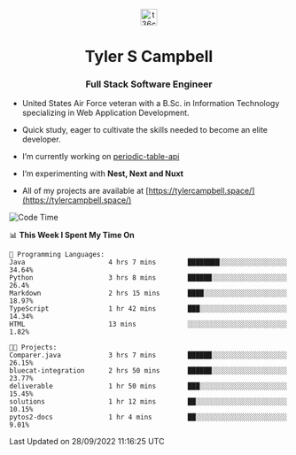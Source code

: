 <p align="center">
<a href="https://www.linkedin.com/in/t36campbell" target="blank"><img align="center" src="https://ik.imagekit.io/t36campbell/Portfolio/linkedin.png.original_m8bbGgPh6.png" alt="t36campbell" height="30" width="30" /></a>
</p>
<h1 align="center">Tyler S Campbell</h1>
<h3 align="center">Full Stack Software Engineer</h3>

* United States Air Force veteran with a B.Sc. in Information Technology specializing in Web Application Development. 

* Quick study, eager to cultivate the skills needed to become an elite developer.

* I’m currently working on [periodic-table-api](https://github.com/t36campbell/periodic-table-api)

* I’m experimenting with **Nest, Next and Nuxt**

* All of my projects are available at [https://tylercampbell.space/](https://tylercampbell.space/)

<!--START_SECTION:waka-->
![Code Time](http://img.shields.io/badge/Code%20Time-1%2C825%20hrs%2023%20mins-blue)

📊 **This Week I Spent My Time On** 

```text
💬 Programming Languages: 
Java                     4 hrs 7 mins        ████████░░░░░░░░░░░░░░░░░   34.64% 
Python                   3 hrs 8 mins        ██████░░░░░░░░░░░░░░░░░░░   26.4% 
Markdown                 2 hrs 15 mins       ████░░░░░░░░░░░░░░░░░░░░░   18.97% 
TypeScript               1 hr 42 mins        ███░░░░░░░░░░░░░░░░░░░░░░   14.34% 
HTML                     13 mins             ░░░░░░░░░░░░░░░░░░░░░░░░░   1.82%

🐱‍💻 Projects: 
Comparer.java            3 hrs 7 mins        ██████░░░░░░░░░░░░░░░░░░░   26.15% 
bluecat-integration      2 hrs 50 mins       ██████░░░░░░░░░░░░░░░░░░░   23.77% 
deliverable              1 hr 50 mins        ███░░░░░░░░░░░░░░░░░░░░░░   15.45% 
solutions                1 hr 12 mins        ██░░░░░░░░░░░░░░░░░░░░░░░   10.15% 
pytos2-docs              1 hr 4 mins         ██░░░░░░░░░░░░░░░░░░░░░░░   9.01%

```


 Last Updated on 28/09/2022 11:16:25 UTC
<!--END_SECTION:waka-->
